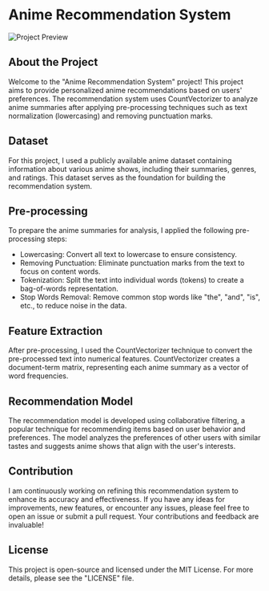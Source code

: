 # Anime Recommendation System

![Project Preview](https://media.tenor.com/QcvGepJbzYIAAAAC/anime-tumblr.gif)

## About the Project

Welcome to the "Anime Recommendation System" project! This project aims to provide personalized anime recommendations based on users' preferences. The recommendation system uses CountVectorizer to analyze anime summaries after applying pre-processing techniques such as text normalization (lowercasing) and removing punctuation marks.

## Dataset

For this project, I used a publicly available anime dataset containing information about various anime shows, including their summaries, genres, and ratings. This dataset serves as the foundation for building the recommendation system.

## Pre-processing

To prepare the anime summaries for analysis, I applied the following pre-processing steps:

- Lowercasing: Convert all text to lowercase to ensure consistency.
- Removing Punctuation: Eliminate punctuation marks from the text to focus on content words.
- Tokenization: Split the text into individual words (tokens) to create a bag-of-words representation.
- Stop Words Removal: Remove common stop words like "the", "and", "is", etc., to reduce noise in the data.

## Feature Extraction

After pre-processing, I used the CountVectorizer technique to convert the pre-processed text into numerical features. CountVectorizer creates a document-term matrix, representing each anime summary as a vector of word frequencies.

## Recommendation Model

The recommendation model is developed using collaborative filtering, a popular technique for recommending items based on user behavior and preferences. The model analyzes the preferences of other users with similar tastes and suggests anime shows that align with the user's interests.

## Contribution

I am continuously working on refining this recommendation system to enhance its accuracy and effectiveness. If you have any ideas for improvements, new features, or encounter any issues, please feel free to open an issue or submit a pull request. Your contributions and feedback are invaluable!

## License

This project is open-source and licensed under the MIT License. For more details, please see the "LICENSE" file.
